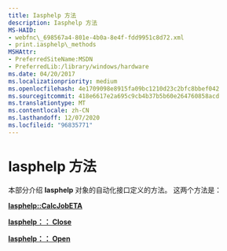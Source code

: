 ```yaml
---
title: Iasphelp 方法
description: Iasphelp 方法
MS-HAID:
- webfnc\_698567a4-801e-4b0a-8e4f-fdd9951c8d72.xml
- print.iasphelp\_methods
MSHAttr:
- PreferredSiteName:MSDN
- PreferredLib:/library/windows/hardware
ms.date: 04/20/2017
ms.localizationpriority: medium
ms.openlocfilehash: 4e1709098e8915fa09bc1210d23c2bfc8bbef042
ms.sourcegitcommit: 418e6617e2a695c9cb4b37b5b60e264760858acd
ms.translationtype: MT
ms.contentlocale: zh-CN
ms.lasthandoff: 12/07/2020
ms.locfileid: "96835771"
---
```

# <a name="iasphelp-methods"></a>Iasphelp 方法

本部分介绍 **Iasphelp** 对象的自动化接口定义的方法。 这两个方法是：

[**Iasphelp::CalcJobETA**](iasphelp-calcjobeta.md)

[**Iasphelp：： Close**](iasphelp-close.md)

[**Iasphelp：： Open**](iasphelp-open.md)
